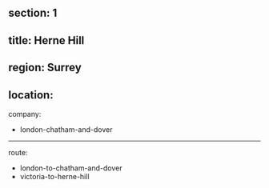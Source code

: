 section: 1
----
title: Herne Hill
----
region: Surrey
----
location: 
----
company:
- london-chatham-and-dover
----
route:
- london-to-chatham-and-dover
- victoria-to-herne-hill
